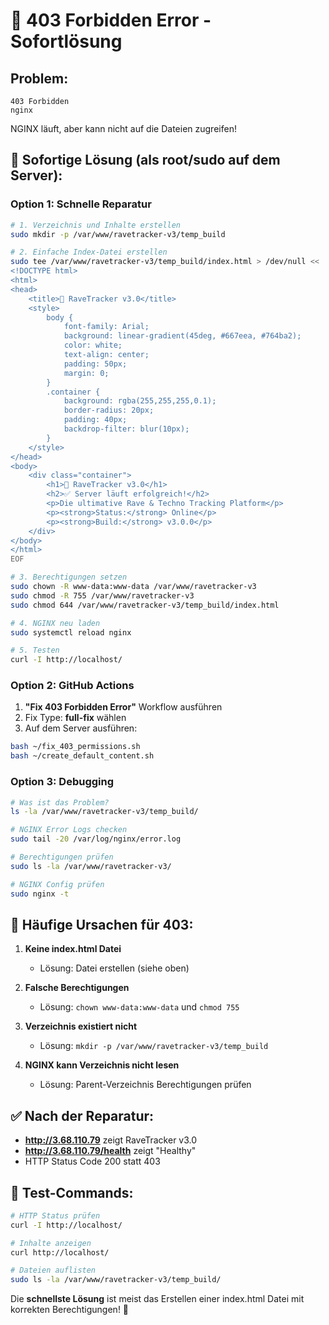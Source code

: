 # 🚨 403 Forbidden Error - Sofortlösung

## Problem:
```
403 Forbidden
nginx
```

NGINX läuft, aber kann nicht auf die Dateien zugreifen!

## 🔧 Sofortige Lösung (als root/sudo auf dem Server):

### Option 1: Schnelle Reparatur
```bash
# 1. Verzeichnis und Inhalte erstellen
sudo mkdir -p /var/www/ravetracker-v3/temp_build

# 2. Einfache Index-Datei erstellen
sudo tee /var/www/ravetracker-v3/temp_build/index.html > /dev/null << 'EOF'
<!DOCTYPE html>
<html>
<head>
    <title>🎵 RaveTracker v3.0</title>
    <style>
        body { 
            font-family: Arial; 
            background: linear-gradient(45deg, #667eea, #764ba2); 
            color: white; 
            text-align: center; 
            padding: 50px; 
            margin: 0;
        }
        .container {
            background: rgba(255,255,255,0.1);
            border-radius: 20px;
            padding: 40px;
            backdrop-filter: blur(10px);
        }
    </style>
</head>
<body>
    <div class="container">
        <h1>🎵 RaveTracker v3.0</h1>
        <h2>✅ Server läuft erfolgreich!</h2>
        <p>Die ultimative Rave & Techno Tracking Platform</p>
        <p><strong>Status:</strong> Online</p>
        <p><strong>Build:</strong> v3.0.0</p>
    </div>
</body>
</html>
EOF

# 3. Berechtigungen setzen
sudo chown -R www-data:www-data /var/www/ravetracker-v3
sudo chmod -R 755 /var/www/ravetracker-v3
sudo chmod 644 /var/www/ravetracker-v3/temp_build/index.html

# 4. NGINX neu laden
sudo systemctl reload nginx

# 5. Testen
curl -I http://localhost/
```

### Option 2: GitHub Actions
1. **"Fix 403 Forbidden Error"** Workflow ausführen
2. Fix Type: **full-fix** wählen
3. Auf dem Server ausführen:
```bash
bash ~/fix_403_permissions.sh
bash ~/create_default_content.sh
```

### Option 3: Debugging
```bash
# Was ist das Problem?
ls -la /var/www/ravetracker-v3/temp_build/

# NGINX Error Logs checken
sudo tail -20 /var/log/nginx/error.log

# Berechtigungen prüfen
sudo ls -la /var/www/ravetracker-v3/

# NGINX Config prüfen
sudo nginx -t
```

## 🎯 Häufige Ursachen für 403:

1. **Keine index.html Datei**
   - Lösung: Datei erstellen (siehe oben)

2. **Falsche Berechtigungen**
   - Lösung: `chown www-data:www-data` und `chmod 755`

3. **Verzeichnis existiert nicht**
   - Lösung: `mkdir -p /var/www/ravetracker-v3/temp_build`

4. **NGINX kann Verzeichnis nicht lesen**
   - Lösung: Parent-Verzeichnis Berechtigungen prüfen

## ✅ Nach der Reparatur:
- **http://3.68.110.79** zeigt RaveTracker v3.0
- **http://3.68.110.79/health** zeigt "Healthy"
- HTTP Status Code 200 statt 403

## 🧪 Test-Commands:
```bash
# HTTP Status prüfen
curl -I http://localhost/

# Inhalte anzeigen
curl http://localhost/

# Dateien auflisten
sudo ls -la /var/www/ravetracker-v3/temp_build/
```

Die **schnellste Lösung** ist meist das Erstellen einer index.html Datei mit korrekten Berechtigungen! 🚀

